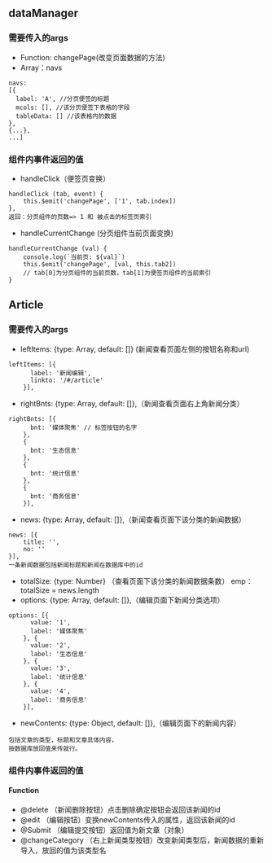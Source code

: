 ## dataManager
### 需要传入的args
- Function: changePage(改变页面数据的方法)
- Array：navs
````
navs: 
[{
  label: 'A', //分页便签的标题
  mcols: [], //该分页便签下表格的字段
  tableData: [] //该表格内的数据
},
{...},
...]
````
### 组件内事件返回的值
- handleClick（便签页变换）
```
handleClick (tab, event) {
    this.$emit('changePage', ['1', tab.index])
},
返回：分页组件的页数=> 1 和 被点击的标签页索引
```
- handleCurrentChange (分页组件当前页面变换)
```
handleCurrentChange (val) {
    console.log(`当前页: ${val}`)
    this.$emit('changePage', [val, this.tab2])
    // tab[0]为分页组件的当前页数，tab[1]为便签页组件的当前索引
}
```
## Article
### 需要传入的args
- leftItems: {type: Array, default: []} (新闻查看页面左侧的按钮名称和url)
```
leftItems: [{
      label: '新闻编辑',
      linkto: '/#/article'
    }],
```
- rightBnts: {type: Array, default: []},（新闻查看页面右上角新闻分类）
```
rightBnts: [{
      bnt: '媒体聚焦' // 标签按钮的名字
    },
    {
      bnt: '生态信息'
    },
    {
      bnt: '统计信息'
    },
    {
      bnt: '商务信息'
    }],
```
- news: {type: Array, default: []},（新闻查看页面下该分类的新闻数据）
```
news: [{
    title: '',
    no: ''
}],
一条新闻数据包括新闻标题和新闻在数据库中的id
```
- totalSize: {type: Number} （查看页面下该分类的新闻数据条数）
emp：totalSize = news.length
- options: {type: Array, default: []},（编辑页面下新闻分类选项）
```
options: [{
      value: '1',
      label: '媒体聚焦'
    }, {
      value: '2',
      label: '生态信息'
    }, {
      value: '3',
      label: '统计信息'
    }, {
      value: '4',
      label: '商务信息'
    }],
```
- newContents: {type: Object, default: []},（编辑页面下的新闻内容）
```
包括文章的类型，标题和文章具体内容，
按数据库放回值来传就行。
```
### 组件内事件返回的值
#### Function
- @delete （新闻删除按钮）点击删除确定按钮会返回该新闻的id
- @edit （编辑按钮）变换newContents传入的属性，返回该新闻的id
- @Submit （编辑提交按钮）返回值为新文章（对象）
- @changeCategory （右上新闻类型按钮）改变新闻类型后，新闻数据的重新导入，放回的值为该类型名
